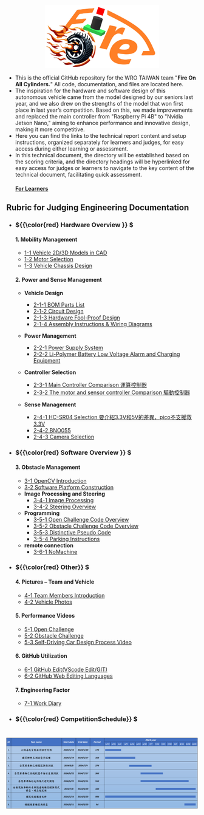 <div align="center"><img src="./other/img/logo.png" width="300" alt=" logo"></div> 

- This is the official GitHub repository for the WRO TAIWAN team "__Fire On All Cylinders.__" All code, documentation, and files are located here.
- The inspiration for the hardware and software design of this autonomous vehicle came from the model designed by our seniors last year, and we also drew on the strengths of the model that won first place in last year’s competition. Based on this, we made improvements and replaced the main controller from "Raspberry Pi 4B" to "Nvidia Jetson Nano," aiming to enhance performance and innovative design, making it more competitive.
- Here you can find the links to the technical report content and setup instructions, organized separately for learners and judges, for easy access during either learning or assessment. 
- In this technical document, the directory will be established based on the scoring criteria, and the directory headings will be hyperlinked for easy access for judges or learners to navigate to the key content of the technical document, facilitating quick assessment.  
    #### [For Learners](learners_contents.md)
## Rubric for Judging Engineering Documentation 
- ###  ${{\color{red} Hardware Overview }} $ 
  #### 1. Mobility Management
    * [1-1 Vehicle 2D/3D Models in CAD](models/Vehicle_2D_3D/README.md)
    * [1-2 Motor Selection](schemes/Motor/README.md)
    * [1-3 Vehicle Chassis Design](schemes/Vehicle_Chassis_Design/README.md)

    
  #### 2. Power and Sense Management
    - __Vehicle Design__
      - [2-1-1 BOM Parts List](schemes/Parts_List/README.md)
      - [2-1-2 Circuit Design](models/Circuit_Design/README.md)
      - [2-1-3 Hardware Fool-Proof Design](schemes/Fool-Proof-Design/README.md) 
      - [2-1-4 Assembly Instructions & Wiring Diagrams](schemes/Assembly_Instructions/README.md)    
      
    - __Power Management__
      - [2-2-1 Power Supply System](schemes/Power_supply_system/README.md) 
      - [2-2-2 Li-Polymer Battery Low Voltage Alarm and Charging Equipment](schemes/Li-Polymer_Battery/README.md)  
   
    - __Controller Selection__
      - [2-3-1 Main Controller Comparison 運算控制器](other/Main_Controller_Choosing/README.md)
      - [2-3-2 The motor and sensor controller Comparison 驅動控制器](other/Motor_Sensor_Controller_Choosing/README.md)
    - __Sense Management__
      - [2-4-1 HC-SR04 Selection 要介紹3.3V和5V的差異，pico不支援救3.3V](schemes/HC-SR04/README.md)
      - [2-4-2 BNO055](schemes/Lidar/README.md)
      - [2-4-3 Camera Selection](schemes/Camera/README.md)
  
- ### ${{\color{red} Software Overview }} $ 
  #### 3. Obstacle Management
    - [3-1 OpenCV Introduction](other/OpenCV/README.md)
    - [3-2 Software Platform Construction](src/System_Platform_Software/README.md)
    - __Image Processing and Steering__
      - [3-4-1 Image Processing](src/Image_Processing_and_Steering/Image_Processing/README.md)  
      - [3-4-2 Steering Overview](src/Image_Processing_and_Steering/Steering_overview/README.md) 
    - __Programming__
      - [3-5-1 Open Challenge Code Overview](src/Programming/Open_Challenge/README.md)
      - [3-5-2 Obstacle Challenge Code Overview](src/Programming/Obstacle_Challenge/README.md)
      - [3-5-3 Distinctive Pseudo Code](src/Distinctive_Pseudo_Code/README.md)
      - [3-5-4 Parking Instructions](src/park/park.md)
    - __remote connection__
      - [3-6-1 NoMachine](other/NoMachine/README.md)
- ### ${{\color{red} Other}} $
  #### 4. Pictures – Team and Vehicle
    - [4-1 Team Members Introduction](t-photos/README.md) 
    - [4-2 Vehicle Photos](v-photos/README.md)  
  #### 5. Performance Videos
    - [5-1 Open Challenge](video/Open_Challenge/video.md)
    - [5-2 Obstacle Challenge](video/Obstacle_Challenge/video.md)
    - [5-3 Self-Driving Car Design Process Video](video/ALL_video/video.md)
  #### 6. GitHub Utilization
    - [6-1 GitHub Edit(VScode Edit/GIT)](src/GitHub_Edit/README.md)
    - [6-2 GitHub Web Editing Languages](src/GitHub_Languages/README.md)  
  #### 7. Engineering Factor  
    - [7-1 Work Diary](other/work_diary/README.md)
- ### ${{\color{red} CompetitionSchedule}} $  
# <div align="center">![Competition Schedule Gantt](./other/img/gantt.png)</div> 

